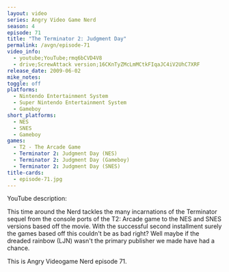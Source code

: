 ```yaml
---
layout: video
series: Angry Video Game Nerd
season: 4
episode: 71
title: "The Terminator 2: Judgment Day"
permalink: /avgn/episode-71
video_info:
  - youtube;YouTube;rmq6bCVD4V8
  - drive;ScrewAttack version;16CKnTyZMcLmMCtkFIqaJC4iV2UhC7XRF
release_date: 2009-06-02
mike_notes:
toggle: off
platforms:
  - Nintendo Entertainment System
  - Super Nintendo Entertainment System
  - Gameboy
short_platforms:
  - NES
  - SNES
  - Gameboy
games:
  - T2 - The Arcade Game
  - Terminator 2: Judgment Day (NES)
  - Terminator 2: Judgment Day (Gameboy)
  - Terminator 2: Judgment Day (SNES)
title-cards:
  - episode-71.jpg
---
```


<p class="yt-description">YouTube description:</p>

This time around the Nerd tackles the many incarnations of the Terminator sequel from the console ports of the T2: Arcade game to the NES and SNES versions based off the movie. With the successful second installment surely the games based off this couldn't be as bad right? Well maybe if the dreaded rainbow (LJN)  wasn't the primary publisher we made have had a chance.

This is Angry Videogame Nerd episode 71.